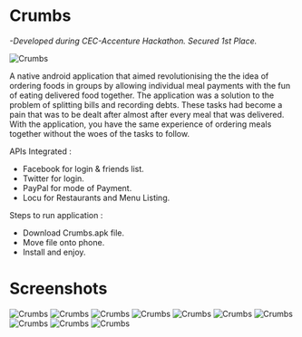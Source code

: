 # Crumbs
*-Developed during CEC-Accenture Hackathon. Secured 1st Place.* 

![Crumbs](https://github.com/ShantanuKamath/Crumbs/blob/master/Images/crumbs.png)  

A native android application that aimed revolutionising the the idea of ordering foods in groups by allowing individual meal payments with the fun of eating delivered food together.
The application was a solution to the problem of splitting bills and recording debts. These tasks had become a pain that was to be dealt after almost after every meal that was delivered.  
With the application, you have the same experience of ordering meals together without the woes of the tasks to follow.

APIs Integrated :
- Facebook for login & friends list.
- Twitter for login.
- PayPal for mode of Payment.
- Locu for Restaurants and Menu Listing.

Steps to run application :
- Download Crumbs.apk file.
- Move file onto phone.
- Install and enjoy.

# Screenshots
![Crumbs](https://github.com/ShantanuKamath/Crumbs/blob/master/Images/1.png)&nbsp;![Crumbs](https://github.com/ShantanuKamath/Crumbs/blob/master/Images/2.jpeg)&nbsp;![Crumbs](https://github.com/ShantanuKamath/Crumbs/blob/master/Images/3.jpeg)&nbsp;![Crumbs](https://github.com/ShantanuKamath/Crumbs/blob/master/Images/4.jpeg)&nbsp;![Crumbs](https://github.com/ShantanuKamath/Crumbs/blob/master/Images/5.jpeg)&nbsp;![Crumbs](https://github.com/ShantanuKamath/Crumbs/blob/master/Images/6.jpeg)&nbsp;![Crumbs](https://github.com/ShantanuKamath/Crumbs/blob/master/Images/7.jpeg)&nbsp;![Crumbs](https://github.com/ShantanuKamath/Crumbs/blob/master/Images/8.jpeg)&nbsp;![Crumbs](https://github.com/ShantanuKamath/Crumbs/blob/master/Images/9.jpeg)&nbsp;![Crumbs](https://github.com/ShantanuKamath/Crumbs/blob/master/Images/10.jpeg)  
